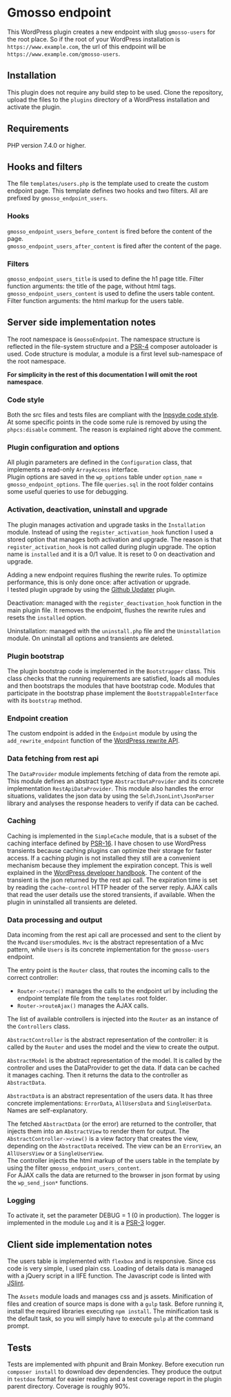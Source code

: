 # Gmosso endpoint

This WordPress plugin creates a new endpoint with slug `gmosso-users` for the root place.
So if the root of your WordPress installation is `https://www.example.com`, 
the url of this endpoint will be `https://www.example.com/gmosso-users`.

## Installation
This plugin does not require any build step to be used. Clone the repository,
upload the files to the `plugins` directory of a WordPress installation and
activate the plugin.

## Requirements
PHP version 7.4.0 or higher.

## Hooks and filters
The file `templates/users.php` is the template used to create the custom endpoint
page. This template defines two hooks and two filters. All are prefixed by 
`gmosso_endpoint_users`.

### Hooks
`gmosso_endpoint_users_before_content` is fired before the content of the page.  
`gmosso_endpoint_users_after_content` is fired after the content of the page.

### Filters
`gmosso_endpoint_users_title` is used to define the h1 page title. Filter 
function arguments: the title of the page, without html tags.  
`gmosso_endpoint_users_content` is used to define the users table content.
Filter function arguments: the html markup for the users table.

## Server side implementation notes

The root namespace is `GmossoEndpoint`. The namespace structure is reflected in 
the file-system structure and a [PSR-4](https://www.php-fig.org/psr/psr-4/) 
composer autoloader is used. Code structure is modular, a module is a first level
sub-namespace of the root namespace.

**For simplicity in the rest of this documentation I will omit the root namespace**.

### Code style
Both the src files and tests files are compliant with the 
[Inpsyde code style](https://github.com/inpsyde/php-coding-standards). At some
specific points in the code some rule is removed by using the `phpcs:disable`
comment. The reason is explained right above the comment.

### Plugin configuration and options
All plugin parameters are defined in the `Configuration` class, that implements a 
read-only `ArrayAccess` interface.  
Plugin options are saved in the `wp_options` table under
`option_name` = `gmosso_endpoint_options`. The file `queries.sql` in the root 
folder contains some useful queries to use for debugging.

### Activation, deactivation, uninstall and upgrade
The plugin manages activation and upgrade tasks in the `Installation` module.
Instead of using the `register_activation_hook` function I used a stored option
that manages both activation and upgrade. The reason is that 
`register_activation_hook` is not called during plugin upgrade. The option name
is `installed` and it is a 0/1 value. It is reset to 0 on deactivation and 
upgrade.

Adding a new endpoint requires flushing the rewrite rules. To optimize performance, 
this is only done once: after activation or upgrade.  
I tested plugin upgrade by using the 
[Github Updater](https://github.com/afragen/github-updater) plugin.

Deactivation: managed with the `register_deactivation_hook` function in 
the main plugin file. It removes the endpoint, flushes the rewrite rules and
resets the `installed` option.

Uninstallation: managed with the `uninstall.php` file and the `Uninstallation`
module. On uninstall all options and transients are deleted.

### Plugin bootstrap
The plugin bootstrap code is implemented in the `Bootstrapper` class. 
This class checks that the running requirements are satisfied, loads all modules
and then bootstraps the modules that have bootstrap code.
Modules that participate in the bootstrap phase implement the 
`BootstrappableInterface` with its `bootstrap` method.

### Endpoint creation
The custom endpoint is added in the `Endpoint` module by using the
`add_rewrite_endpoint` function of the [WordPress 
rewrite API](https://developer.wordpress.org/apis/handbook/rewrite/).

### Data fetching from rest api
The `DataProvider` module implements fetching of data from the remote api. This
module defines an abstract type `AbstractDataProvider` and its concrete
implementation `RestApiDataProvider`. This module also handles the error 
situations, validates the json data by using the `Seld\JsonLint\JsonParser`
library and analyses the response headers to verify if data can be cached.

### Caching
Caching is implemented in the `SimpleCache` module, that is a subset of the 
caching interface defined by [PSR-16](https://www.php-fig.org/psr/psr-16/). 
I have chosen to use WordPress transients
because caching plugins can optimize their storage for faster access. If a caching
plugin is not installed they still are a convenient mechanism because they 
implement the expiration concept. This is well explained in the
[WordPress developer handbook](https://developer.wordpress.org/apis/handbook/transients/).
The content of the transient is the json returned by the rest api call.
The expiration time is set by reading the `cache-control` HTTP header of the server
reply. AJAX calls that read the user details use the stored transients, if available.
When the plugin in uninstalled all transients are deleted.

### Data processing and output
Data incoming from the rest api call are processed and sent to the client by the
`Mvc`and `Users`modules. `Mvc` is the abstract representation of a Mvc pattern,
while `Users` is its concrete implementation for the `gmosso-users` endpoint. 

The entry point is the `Router` class, that routes the incoming calls to the correct 
controller:  

*  `Router->route()` manages the calls to the endpoint url by including the 
endpoint template file from the `templates` root folder.  
*  `Router->routeAjax()` manages the AJAX calls.  

The list of available controllers is injected into the `Router` as an instance 
of the `Controllers` class. 

`AbstractController` is the abstract representation of the controller: it 
is called by the `Router` and uses the model and the view to create the output.  

`AbstractModel` is the abstract representation of the model. It is called by
the controller and uses the DataProvider to get the data. If data can be cached 
it manages caching. Then it returns the data to the controller as `AbstractData`.

`AbstractData` is an abstract representation of the users data. It has three concrete 
implementations: `ErrorData`, `AllUsersData` and `SingleUserData`. Names are 
self-explanatory.

The fetched `AbstractData` (or the error) are returned to the controller, that 
injects them into an `AbstractView` to render them for output. The 
`AbstractController->view()` is a view factory that creates the view, depending on 
the `AbstractData` received.
The view can be an `ErrorView`, an `AllUsersView` or a `SingleUserView`.  
The controller injects the html markup of the users table in the template by 
using the filter `gmosso_endpoint_users_content`.  
For AJAX calls the data are returned to the browser in json format by using the
`wp_send_json*` functions.

### Logging
To activate it, set the parameter DEBUG = 1 (0 in production). The logger is
implemented in the module `Log` and it is a [PSR-3](https://www.php-fig.org/psr/psr-3/)
logger.

## Client side implementation notes
The users table is implemented with `flexbox` and is responsive. Since css code is very 
simple, I used plain css. Loading of details data is managed with a jQuery script 
in a IIFE function. The Javascript code is linted with [JSlint](http://jslint.com/).

The `Assets` module loads and manages css and js assets. Minification of files 
and creation of source maps is done with a `gulp` task. Before
running it, install the required libraries executing `npm install`. The minification
task is the default task, so you will simply have to execute `gulp` at the command
prompt.

## Tests
Tests are implemented with phpunit and Brain Monkey. Before execution run 
`composer install` to download dev dependencies. They produce the output 
in `testdox` format for easier reading and a test coverage report in the plugin 
parent directory. Coverage is roughly 90%.
